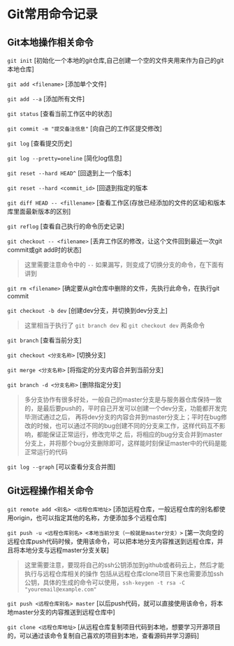 # Git常用命令记录

## Git本地操作相关命令

 ``` git init ``` [初始化一个本地的git仓库,自己创建一个空的文件夹用来作为自己的git本地仓库]

 ``` git add <filename> ``` [添加单个文件] 
 
 ``` git add --a ``` [添加所有文件]

 ``` git status ``` [查看当前工作区中的状态]

 ``` git commit -m "提交备注信息" ``` [向自己的工作区提交修改]

 ``` git log ``` [查看提交历史]
 
 ``` git log --pretty=oneline ``` [简化log信息]

 ``` git reset --hard HEAD^ ``` [回退到上一个版本]

 ``` git reset --hard <commit_id> ``` [回退到指定的版本
 
 ``` git diff HEAD -- <fillename> ``` [查看工作区(存放已经添加的文件的区域)和版本库里面最新版本的区别]

 ``` git reflog ``` [查看自己执行的命令历史记录]
 
 ``` git checkout -- <filename> ``` [丢弃工作区的修改，让这个文件回到最近一次git commit或git add时的状态]
 
  > 这里需要注意命令中的 ``` -- ``` 如果漏写，则变成了切换分支的命令，在下面有讲到
 
 ``` git rm <filename> ``` [确定要从git仓库中删除的文件，先执行此命令，在执行git commit
 
 ``` git checkout -b dev ``` [创建dev分支，并切换到dev分支上]
 
 > 这里相当于执行了 ``` git branch dev ``` 和 ``` git checkout dev ``` 两条命令
 
 ``` git branch ``` [查看当前分支]
 
 ``` git checkout <分支名称> ``` [切换分支]
 
 ``` git merge <分支名称> ``` [将指定的分支内容合并到当前分支]
 
 ``` git branch -d <分支名称> ``` [删除指定分支]
 
 > 多分支协作有很多好处，一般自己的master分支是与服务器仓库保持一致的，是最后要push的，平时自己开发可以创建一个dev分支，功能都开发完毕测试通过之后，
 > 再将dev分支的内容合并到master分支上；平时在bug修改的时候，也可以通过不同的bug创建不同的分支来工作，这样代码互不影响，都能保证正常运行，修改完毕之
 > 后，将相应的bug分支合并到master分支上，并将那个bug分支删除即可，这样能时刻保证master中的代码是能正常运行的代码
 
 ``` git log --graph ``` [可以查看分支合并图]
 
 	
 
## Git远程操作相关命令
 
 ``` git remote add <别名> <远程仓库地址> ``` [添加远程仓库，一般远程仓库的别名都使用origin，也可以指定其他的名称，方便添加多个远程仓库]
 
 ``` git push -u <远程仓库别名> <本地当前分支（一般就是master分支）> ``` [第一次向空的远程仓库push代码时候，使用该命令，可以把本地分支内容推送到远程仓库，并且将本地分支与远程master分支关联]
 
 > 这里需要注意，要现将自己的ssh公钥添加到github或者码云上，然后才能执行与远程仓库相关的操作
 > 包括从远程仓库clone项目下来也需要添加ssh公钥，具体的生成的命令可以使用，``` ssh-keygen -t rsa -C "youremail@example.com" ```
 
 ``` git push <远程仓库别名> master ``` [以后push代码，就可以直接使用该命令，将本地master分支的内容推送到远程仓库中]
 
 ``` git clone <远程仓库地址> ``` [从远程仓库复制项目代码到本地，想要学习开源项目的，可以通过该命令复制自己喜欢的项目到本地，查看源码并学习源码]
 
 

